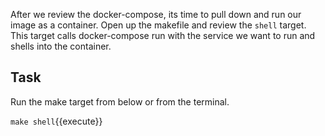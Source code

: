 After we review the docker-compose, its time to pull down and run our image as a container. Open up the makefile and review the `shell` target. This target calls docker-compose run with the service we want to run and shells into the container. 

## Task
Run the make target from below or from the terminal. 

`make shell`{{execute}}